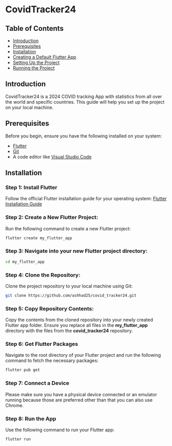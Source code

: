 # CovidTracker24

## Table of Contents
- [Introduction](#introduction)
- [Prerequisites](#prerequisites)
- [Installation](#installation)
- [Creating a Default Flutter App](#creating-a-default-flutter-app)
- [Setting Up the Project](#setting-up-the-project)
- [Running the Project](#running-the-project)

## Introduction
CovidTracker24 is a 2024 COVID tracking App with statistics from all over the world and specific countries. This guide will help you set up the project on your local machine.

## Prerequisites
Before you begin, ensure you have the following installed on your system:
- [Flutter](https://docs.flutter.dev/get-started/install)
- [Git](https://git-scm.com/book/en/v2/Getting-Started-Installing-Git)
- A code editor like [Visual Studio Code](https://code.visualstudio.com/Download)

## Installation

### Step 1: Install Flutter
Follow the official Flutter installation guide for your operating system: [Flutter Installation Guide](https://docs.flutter.dev/get-started/install)

### Step 2: Create a New Flutter Project:
Run the following command to create a new Flutter project:
```bash
flutter create my_flutter_app
```

### Step 3: Navigate into your new Flutter project directory:
```bash
cd my_flutter_app
```

### Step 4: Clone the Repository:
Clone the project repository to your local machine using Git:
```bash
git clone https://github.com/ashhad25/covid_tracker24.git
```

### Step 5: Copy Repository Contents:
Copy the contents from the cloned repository into your newly created Flutter app folder. Ensure you replace all files in the **my_flutter_app** directory with the files from the **covid_tracker24** repository.

### Step 6: Get Flutter Packages
Navigate to the root directory of your Flutter project and run the following command to fetch the necessary packages:
```bash
flutter pub get
```

### Step 7: Connect a Device
Please make sure you have a physical device connected or an emulator running because those are preferred other than that you can also use Chrome.

### Step 8: Run the App
Use the following command to run your Flutter app:
```bash
flutter run
```




